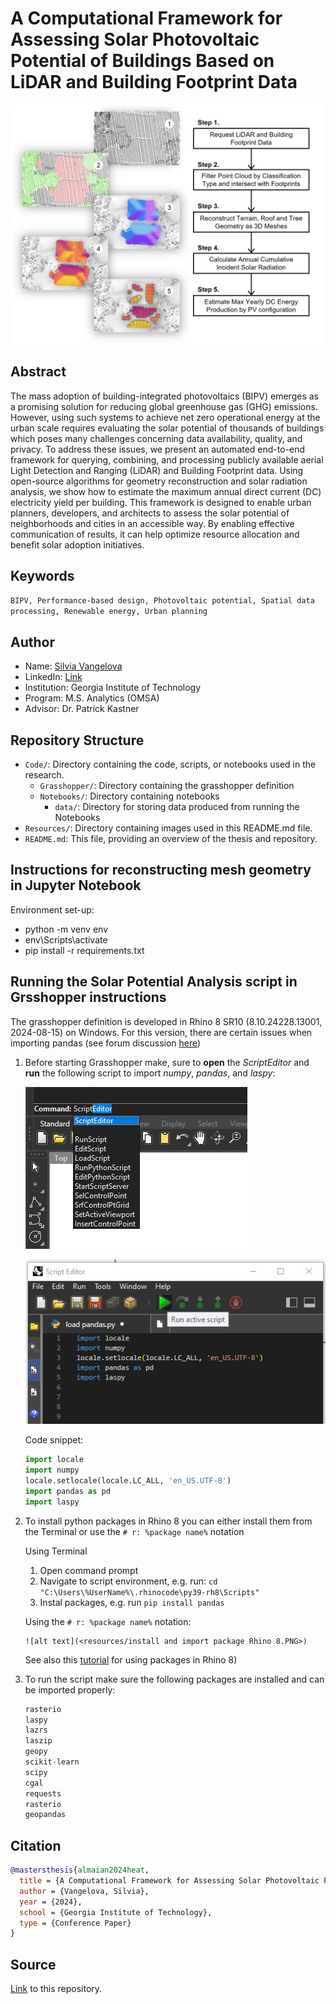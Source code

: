 # A Computational Framework for Assessing Solar Photovoltaic Potential of Buildings Based on LiDAR and Building Footprint Data

<img src="https://github.com/SustainableUrbanSystemsLab/Assessing-Solar-Potential-of-Buildings-Using-LiDAR-and-Footprint-Data/blob/main/Resources/methods%20overview.jpg" width="500px">

## Abstract

The mass adoption of building-integrated photovoltaics (BIPV) emerges as a promising solution for reducing global greenhouse gas (GHG) emissions. However, using such systems to achieve net zero operational energy at the urban scale requires evaluating the solar potential of thousands of buildings which poses many challenges concerning data availability, quality, and privacy. To address these issues, we present an automated end-to-end framework for querying, combining, and processing publicly available aerial Light Detection and Ranging (LiDAR) and Building Footprint data. Using open-source algorithms for geometry reconstruction and solar radiation analysis, we show how to estimate the maximum annual direct current (DC) electricity yield per building. This framework is designed to enable urban planners, developers, and architects to assess the solar potential of neighborhoods and cities in an accessible way. By enabling effective communication of results, it can help optimize resource allocation and benefit solar adoption initiatives.

## Keywords

`BIPV, Performance-based design, Photovoltaic potential, Spatial data processing, Renewable energy, Urban planning`

## Author

- Name: [Silvia Vangelova](mailto:vangelova@ibi.baug.ethz.ch)
- LinkedIn: [Link](https://www.linkedin.com/in/silvia-vangelova-5ba9a4163/)
- Institution: Georgia Institute of Technology
- Program: M.S. Analytics (OMSA)
- Advisor: Dr. Patrick Kastner

## Repository Structure

- `Code/`: Directory containing the code, scripts, or notebooks used in the research.
  - `Grasshopper/`: Directory containing the grasshopper definition
  - `Notebooks/`: Directory containing notebooks
    - `data/`: Directory for storing data produced from running the Notebooks
- `Resources/`: Directory containing images used in this README.md file.
- `README.md`: This file, providing an overview of the thesis and repository.

## Instructions for reconstructing mesh geometry in Jupyter Notebook 

Environment set-up:
  - python -m venv env  
  - env\Scripts\activate
  - pip install -r requirements.txt

## Running the Solar Potential Analysis script in Grsshopper instructions

The grasshopper definition is developed in Rhino 8 SR10 (8.10.24228.13001, 2024-08-15) on Windows. For this version, there are certain issues when importing pandas (see forum discussion [here](https://discourse.mcneel.com/t/rhino-8-i-cant-import-pandas-in-rhinos-scripteditor/168547/32))

1. Before starting Grasshopper make, sure to **open** the *ScriptEditor* and **run** the following script to import *numpy*, *pandas*, and *laspy*:
   
    ![alt text](<resources/select script editor.PNG>)

    ![alt text](<resources/run script in editor.PNG>)

    Code snippet:

    ```python
    import locale
    import numpy
    locale.setlocale(locale.LC_ALL, 'en_US.UTF-8')
    import pandas as pd
    import laspy
    ```

2. To install python packages in Rhino 8 you can either install them from the Terminal or use the ```# r: %package name%``` notation
   
   Using Terminal
      1. Open command prompt
      2. Navigate to script environment, e.g. run: ```cd "C:\Users\%UserName%\.rhinocode\py39-rh8\Scripts"```
      3. Instal packages, e.g. run ```pip install pandas```
   
   Using the ```# r: %package name%``` notation:
            
       ![alt text](<resources/install and import package Rhino 8.PNG>)


    See also this [tutorial](https://developer.rhino3d.com/guides/scripting/scripting-command/#using-packages) for using packages in Rhino 8)

3. To run the script make sure the following packages are installed and can be imported properly:
    ```python
    rasterio
    laspy
    lazrs
    laszip
    geopy
    scikit-learn
    scipy
    cgal
    requests
    rasterio
    geopandas
   ```


## Citation

```bibtex
@mastersthesis{almaian2024heat,
  title = {A Computational Framework for Assessing Solar Photovoltaic Potential of Buildings Based on LiDAR and Building Footprint Data},
  author = {Vangelova, Silvia},
  year = {2024},
  school = {Georgia Institute of Technology},
  type = {Conference Paper}
}
```

## Source

[Link](https://github.com/SustainableUrbanSystemsLab/Assessing-Solar-Potential-of-Buildings-Using-LiDAR-and-Footprint-Data) to this repository.
